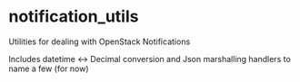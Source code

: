 notification_utils
==================

Utilities for dealing with OpenStack Notifications

Includes datetime <-> Decimal conversion and Json marshalling handlers
to name a few (for now)
